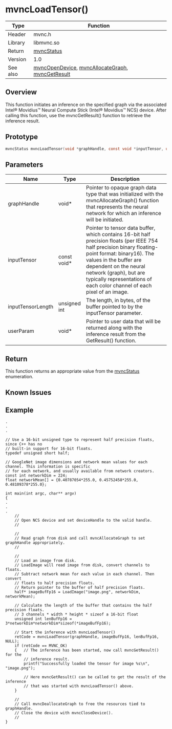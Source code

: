 # mvncLoadTensor()

Type|Function
------------ | -------------
Header|mvnc.h
Library| libmvnc.so
Return|[mvncStatus](mvncStatus.md)
Version|1.0
See also|[mvncOpenDevice](mvncOpenDevice.md), [mvncAllocateGraph](mvncAllocateGraph.md), [mvncGetResult](mvncGetResult.md)

## Overview
This function initiates an inference on the specified graph via the associated Intel® Movidius™ Neural Compute Stick (Intel® Movidius™ NCS) device. After calling this function, use the mvncGetResult() function to retrieve the inference result.

## Prototype

```C
mvncStatus mvncLoadTensor(void *graphHandle, const void *inputTensor, unsigned int inputTensorLength, void *userParam);
```
## Parameters

Name|Type|Description
----|----|-----------
graphHandle|void\*|Pointer to opaque graph data type that was initialized with the mvncAllocateGraph() function that represents the neural network for which an inference will be initiated.
inputTensor|const void\*|Pointer to tensor data buffer, which contains 16-bit half precision floats (per IEEE 754 half precision binary floating-point format: binary16). The values in the buffer are dependent on the neural network (graph), but are typically representations of each color channel of each pixel of an image.
inputTensorLength|unsigned int|The length, in bytes, of the buffer pointed to by the inputTensor parameter.
userParam|void\*|Pointer to user data that will be returned along with the inference result from the GetResult() function.

## Return
This function returns an appropriate value from the [mvncStatus](mvncStatus.md) enumeration.

## Known Issues

## Example
```C+
.
.
.

// Use a 16-bit unsigned type to represent half precision floats, since C++ has no 
// built-in support for 16-bit floats.
typedef unsigned short half;

// GoogleNet image dimensions and network mean values for each channel. This information is specific 
// for each network, and usually available from network creators.
const int networkDim = 224;
float networkMean[] = {0.40787054*255.0, 0.45752458*255.0, 0.48109378*255.0};

int main(int argc, char** argv)
{
.
.
.
    //
    // Open NCS device and set deviceHandle to the valid handle.
    //
    
    //
    // Read graph from disk and call mvncAllocateGraph to set graphHandle appropriately.
    //

    //
    // Load an image from disk.
    // LoadImage will read image from disk, convert channels to floats.
    // Subtract network mean for each value in each channel. Then convert
    // floats to half precision floats.
    // Return pointer to the buffer of half precision floats. 
    half* imageBufFp16 = LoadImage("image.png", networkDim, networkMean);
        
    // Calculate the length of the buffer that contains the half precision floats.
    // 3 channels * width * height * sizeof a 16-bit float 
    unsigned int lenBufFp16 = 3*networkDim*networkDim*sizeof(*imageBufFp16);

    // Start the inference with mvncLoadTensor()
    retCode = mvncLoadTensor(graphHandle, imageBufFp16, lenBufFp16, NULL);
    if (retCode == MVNC_OK)
    {   // The inference has been started, now call mvncGetResult() for the
        // inference result. 
        printf("Successfully loaded the tensor for image %s\n", "image.png");
     
        // Here mvncGetResult() can be called to get the result of the inference
        // that was started with mvncLoadTensor() above.
    }

    // 
    // Call mvncDeallocateGraph to free the resources tied to graphHandle.
    // Close the device with mvncCloseDevice().
    // 
}

```
